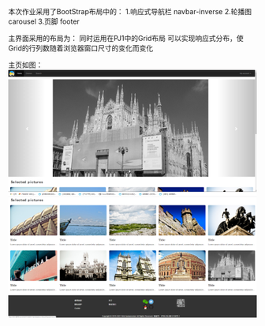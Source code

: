 本次作业采用了BootStrap布局中的：
1.响应式导航栏 navbar-inverse
2.轮播图 carousel 
3.页脚 footer

主界面采用的布局为：
同时运用在PJ1中的Grid布局
可以实现响应式分布，使Grid的行列数随着浏览器窗口尺寸的变化而变化

主页如图：
![Image text](images/index/index1.png)
![Image text](images/index/index2.png)
